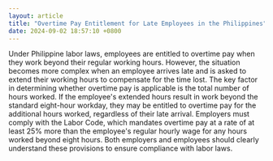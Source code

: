 ```yaml
---
layout: article
title: "Overtime Pay Entitlement for Late Employees in the Philippines"
date: 2024-09-02 18:57:10 +0800
---
```


<p>Under Philippine labor laws, employees are entitled to overtime pay when they work beyond their regular working hours. However, the situation becomes more complex when an employee arrives late and is asked to extend their working hours to compensate for the time lost. The key factor in determining whether overtime pay is applicable is the total number of hours worked. If the employee's extended hours result in work beyond the standard eight-hour workday, they may be entitled to overtime pay for the additional hours worked, regardless of their late arrival. Employers must comply with the Labor Code, which mandates overtime pay at a rate of at least 25% more than the employee's regular hourly wage for any hours worked beyond eight hours. Both employers and employees should clearly understand these provisions to ensure compliance with labor laws.</p>